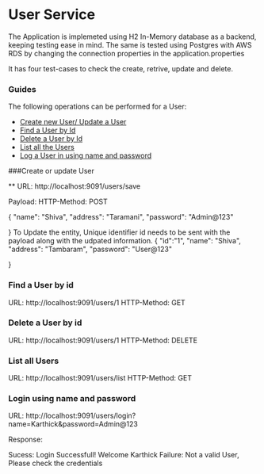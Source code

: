 # User Service
The Application is implemeted using H2 In-Memory database as a backend, keeping testing ease in mind.
The same is tested using Postgres with AWS RDS by changing the connection properties in the application.properties

It has four test-cases to check the create, retrive, update and delete.


### Guides
The following operations can be performed for a User:

* [Create new User/ Update a User](http://localhost:9091/users/save)
* [Find a User by Id](http://localhost:9091/users/1)
* [Delete a User by Id](http://localhost:9091/users/1)
* [List all the Users](http://localhost:9091/users/list)
* [Log a User in using name and password](http://localhost:9091/users/login?name=Karthick&password=Admin@123)

###Create or update User

** URL: http://localhost:9091/users/save

Payload: HTTP-Method: POST

{
  "name": "Shiva",
  "address": "Taramani",
  "password": "Admin@123"
  
}
To Update the entity, Unique identifier id needs to be sent with the payload along with the udpated information.
{
  "id":"1",
  "name": "Shiva",
  "address": "Tambaram",
  "password": "User@123"
  
}



### Find a  User by id

URL: http://localhost:9091/users/1
HTTP-Method: GET


### Delete a User by id

URL: http://localhost:9091/users/1
HTTP-Method: DELETE


### List all Users

URL: http://localhost:9091/users/list
HTTP-Method: GET


### Login using name and password

URL: http://localhost:9091/users/login?name=Karthick&password=Admin@123

Response:

Sucess: Login Successfull! Welcome Karthick
Failure: Not a valid User, Please check the credentials





